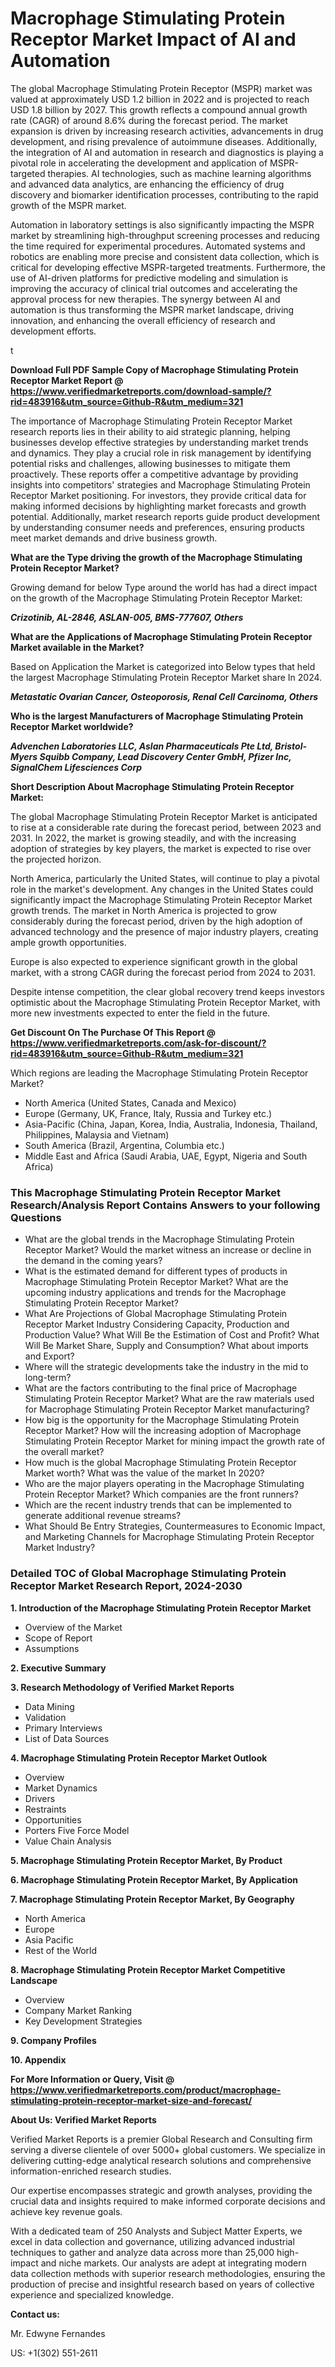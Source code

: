 <meta name="title" content="Global Macrophage Stimulating Protein Receptor Market Impact of AI and Automation"><meta name="description" content="The global Macrophage Stimulating Protein Receptor (MSPR) market was valued at approximately USD 1.2 billion in 2022 and is projected to reach USD 1.8 billion by 2027."><meta name="title" content="Macrophage Stimulating Protein Receptor Market Size, Share, Scope, Trends, Growth, Opportunities, Analysis, Forecast"><h1>Macrophage Stimulating Protein Receptor Market Impact of AI and Automation</h1><p>The global Macrophage Stimulating Protein Receptor (MSPR) market was valued at approximately USD 1.2 billion in 2022 and is projected to reach USD 1.8 billion by 2027. This growth reflects a compound annual growth rate (CAGR) of around 8.6% during the forecast period. The market expansion is driven by increasing research activities, advancements in drug development, and rising prevalence of autoimmune diseases. Additionally, the integration of AI and automation in research and diagnostics is playing a pivotal role in accelerating the development and application of MSPR-targeted therapies. AI technologies, such as machine learning algorithms and advanced data analytics, are enhancing the efficiency of drug discovery and biomarker identification processes, contributing to the rapid growth of the MSPR market.</p><p>Automation in laboratory settings is also significantly impacting the MSPR market by streamlining high-throughput screening processes and reducing the time required for experimental procedures. Automated systems and robotics are enabling more precise and consistent data collection, which is critical for developing effective MSPR-targeted treatments. Furthermore, the use of AI-driven platforms for predictive modeling and simulation is improving the accuracy of clinical trial outcomes and accelerating the approval process for new therapies. The synergy between AI and automation is thus transforming the MSPR market landscape, driving innovation, and enhancing the overall efficiency of research and development efforts.</p>t</p><p id="" class=""><strong>Download Full PDF Sample Copy of Macrophage Stimulating Protein Receptor Market Report @ <a href="https://www.verifiedmarketreports.com/download-sample/?rid=483916&utm_source=Github-R&utm_medium=321" target="_blank">https://www.verifiedmarketreports.com/download-sample/?rid=483916&utm_source=Github-R&utm_medium=321</a></strong></p><p>The importance of&nbsp;Macrophage Stimulating Protein Receptor Market research reports lies in their ability to aid strategic planning, helping businesses develop effective strategies by understanding market trends and dynamics. They play a crucial role in risk management by identifying potential risks and challenges, allowing businesses to mitigate them proactively. These reports offer a competitive advantage by providing insights into competitors' strategies and Macrophage Stimulating Protein Receptor Market positioning. For investors, they provide critical data for making informed decisions by highlighting market forecasts and growth potential. Additionally, market research reports guide product development by understanding consumer needs and preferences, ensuring products meet market demands and drive business growth.</p><p><strong>What are the&nbsp;Type driving the growth of the Macrophage Stimulating Protein Receptor Market?</strong></p><p id="" class="">Growing demand for below Type around the world has had a direct impact on the growth of the Macrophage Stimulating Protein Receptor Market:</p><em><strong>Crizotinib, AL-2846, ASLAN-005, BMS-777607, Others</strong></em></p><strong>What are the&nbsp;Applications&nbsp;of Macrophage Stimulating Protein Receptor Market available in the Market?</strong></p><p id="" class="">Based on Application the Market is categorized into Below types that held the largest Macrophage Stimulating Protein Receptor Market share In 2024.</p><em><strong>Metastatic Ovarian Cancer, Osteoporosis, Renal Cell Carcinoma, Others</strong></em></p><strong>Who is the largest Manufacturers of Macrophage Stimulating Protein Receptor Market worldwide?</strong></p><p><em><strong>Advenchen Laboratories LLC, Aslan Pharmaceuticals Pte Ltd, Bristol-Myers Squibb Company, Lead Discovery Center GmbH, Pfizer Inc, SignalChem Lifesciences Corp</strong></em></p><p id="" class=""><strong>Short Description About Macrophage Stimulating Protein Receptor Market:</strong></p><p>The global Macrophage Stimulating Protein Receptor Market is anticipated to rise at a considerable rate during the forecast period, between 2023 and 2031. In 2022, the market is growing steadily, and with the increasing adoption of strategies by key players, the market is expected to rise over the projected horizon.</p><p>North America, particularly the United States, will continue to play a pivotal role in the market's development. Any changes in the United States could significantly impact the Macrophage Stimulating Protein Receptor Market growth trends. The market in North America is projected to grow considerably during the forecast period, driven by the high adoption of advanced technology and the presence of major industry players, creating ample growth opportunities.</p><p>Europe is also expected to experience significant growth in the global market, with a strong CAGR during the forecast period from 2024 to 2031.</p><p>Despite intense competition, the clear global recovery trend keeps investors optimistic about the Macrophage Stimulating Protein Receptor Market, with more new investments expected to enter the field in the future.</p><p id="" class=""><strong>Get Discount On The Purchase Of This Report @ <a href="https://www.verifiedmarketreports.com/ask-for-discount/?rid=483916&utm_source=Github-R&utm_medium=321" target="_blank">https://www.verifiedmarketreports.com/ask-for-discount/?rid=483916&utm_source=Github-R&utm_medium=321</a></strong></p>Which regions are leading the Macrophage Stimulating Protein Receptor Market?</p><ul><li>North America (United States, Canada and Mexico)</li><li>Europe (Germany, UK, France, Italy, Russia and Turkey etc.)</li><li>Asia-Pacific (China, Japan, Korea, India, Australia, Indonesia, Thailand, Philippines, Malaysia and Vietnam)</li><li>South America (Brazil, Argentina, Columbia etc.)</li><li>Middle East and Africa (Saudi Arabia, UAE, Egypt, Nigeria and South Africa)</li></ul><h3 id="" class="">This Macrophage Stimulating Protein Receptor Market Research/Analysis Report Contains Answers to your following Questions</h3><ul><li>What are the global trends in the Macrophage Stimulating Protein Receptor Market? Would the market witness an increase or decline in the demand in the coming years?</li><li>What is the estimated demand for different types of products in Macrophage Stimulating Protein Receptor Market? What are the upcoming industry applications and trends for the Macrophage Stimulating Protein Receptor Market?</li><li>What Are Projections of Global Macrophage Stimulating Protein Receptor Market Industry Considering Capacity, Production and Production Value? What Will Be the Estimation of Cost and Profit? What Will Be Market Share, Supply and Consumption? What about imports and Export?</li><li>Where will the strategic developments take the industry in the mid to long-term?</li><li>What are the factors contributing to the final price of Macrophage Stimulating Protein Receptor Market? What are the raw materials used for Macrophage Stimulating Protein Receptor Market manufacturing?</li><li>How big is the opportunity for the Macrophage Stimulating Protein Receptor Market? How will the increasing adoption of Macrophage Stimulating Protein Receptor Market for mining impact the growth rate of the overall market?</li><li>How much is the global Macrophage Stimulating Protein Receptor Market worth? What was the value of the market In 2020?</li><li>Who are the major players operating in the Macrophage Stimulating Protein Receptor Market? Which companies are the front runners?</li><li>Which are the recent industry trends that can be implemented to generate additional revenue streams?</li><li>What Should Be Entry Strategies, Countermeasures to Economic Impact, and Marketing Channels for Macrophage Stimulating Protein Receptor Market Industry?</li></ul><h3 id="" class="">Detailed TOC of Global Macrophage Stimulating Protein Receptor Market Research Report, 2024-2030</h3><p id="" class=""><strong>1. Introduction of the Macrophage Stimulating Protein Receptor Market</strong></p><ul><li>Overview of the Market</li><li>Scope of Report</li><li>Assumptions</li></ul><p id="" class=""><strong>2. Executive Summary</strong></p><p id="" class=""><strong>3. Research Methodology of Verified Market Reports</strong></p><ul><li>Data Mining</li><li>Validation</li><li>Primary Interviews</li><li>List of Data Sources</li></ul><p id="" class=""><strong>4. Macrophage Stimulating Protein Receptor Market Outlook</strong></p><ul><li>Overview</li><li>Market Dynamics</li><li>Drivers</li><li>Restraints</li><li>Opportunities</li><li>Porters Five Force Model</li><li>Value Chain Analysis</li></ul><p id="" class=""><strong>5. Macrophage Stimulating Protein Receptor Market, By Product</strong></p><p id="" class=""><strong>6. Macrophage Stimulating Protein Receptor Market, By Application</strong></p><p id="" class=""><strong>7. Macrophage Stimulating Protein Receptor Market, By Geography</strong></p><ul><li>North America</li><li>Europe</li><li>Asia Pacific</li><li>Rest of the World</li></ul><p id="" class=""><strong>8. Macrophage Stimulating Protein Receptor Market Competitive Landscape</strong></p><ul><li>Overview</li><li>Company Market Ranking</li><li>Key Development Strategies</li></ul><p id="" class=""><strong>9. Company Profiles</strong></p><p id="" class=""><strong>10. Appendix</strong></p><p id="" class=""><strong>For More Information or Query, Visit @ <a href="https://www.verifiedmarketreports.com/product/macrophage-stimulating-protein-receptor-market-size-and-forecast/" target="_blank">https://www.verifiedmarketreports.com/product/macrophage-stimulating-protein-receptor-market-size-and-forecast/</a></strong></p><p id="" class=""><strong>About Us: Verified Market Reports</strong></p><p id="" class="">Verified Market Reports is a premier Global Research and Consulting firm serving a diverse clientele of over 5000+ global customers. We specialize in delivering cutting-edge analytical research solutions and comprehensive information-enriched research studies.</p><p id="" class="">Our expertise encompasses strategic and growth analyses, providing the crucial data and insights required to make informed corporate decisions and achieve key revenue goals.</p><p id="" class="">With a dedicated team of 250 Analysts and Subject Matter Experts, we excel in data collection and governance, utilizing advanced industrial techniques to gather and analyze data across more than 25,000 high-impact and niche markets. Our analysts are adept at integrating modern data collection methods with superior research methodologies, ensuring the production of precise and insightful research based on years of collective experience and specialized knowledge.</p><p id="" class=""><strong>Contact us:</strong></p><p id="" class="">Mr. Edwyne Fernandes</p><p id="" class="">US: +1(302) 551-2611</p>